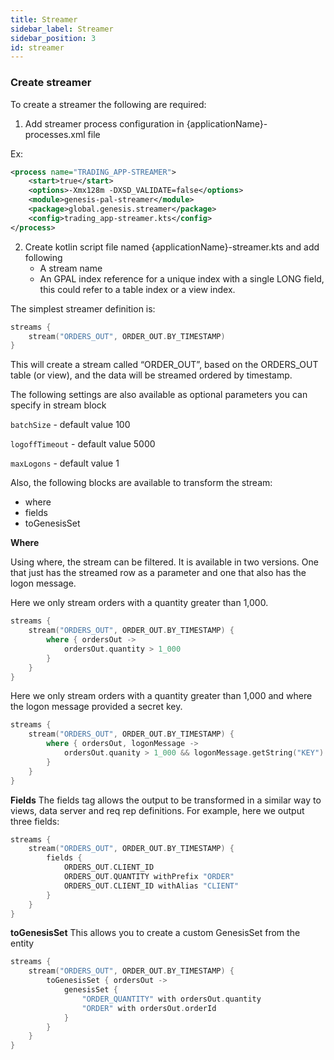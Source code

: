 ```yaml
---
title: Streamer
sidebar_label: Streamer
sidebar_position: 3
id: streamer
---
```


### Create streamer
To create a streamer the following are required:

1. Add streamer process configuration in {applicationName}-processes.xml file

Ex:
```xml
<process name="TRADING_APP-STREAMER">
    <start>true</start>
    <options>-Xmx128m -DXSD_VALIDATE=false</options>
    <module>genesis-pal-streamer</module>
    <package>global.genesis.streamer</package>
    <config>trading_app-streamer.kts</config>
</process>
```

2. Create kotlin script file named {applicationName}-streamer.kts and add following
    * A stream name 
    * An GPAL index reference for a unique index with a single LONG field, this could refer to a table index or a view index.

The simplest streamer definition is:
```kotlin
streams {
    stream("ORDERS_OUT", ORDER_OUT.BY_TIMESTAMP)  
}
```

This will create a stream called “ORDER_OUT”, based on the ORDERS_OUT table (or view), and the data will be streamed ordered by timestamp.

The following settings are also available as optional parameters you can specify in stream block

`batchSize` - default value 100

`logoffTimeout` - default value 5000

`maxLogons` - default value 1

Also, the following blocks are available to transform the stream:
* where
* fields
* toGenesisSet

**Where**

Using where, the stream can be filtered. It is available in two versions. One that just has the streamed row as a parameter and one that also has the logon message.

Here we only stream orders with a quantity greater than 1,000.
```kotlin
streams {
    stream("ORDERS_OUT", ORDER_OUT.BY_TIMESTAMP) {
        where { ordersOut ->
            ordersOut.quantity > 1_000
        }
    }
}
```

Here we only stream orders with a quantity greater than 1,000 and where the logon message provided a secret key.
```kotlin
streams {
    stream("ORDERS_OUT", ORDER_OUT.BY_TIMESTAMP) {
        where { ordersOut, logonMessage ->
            ordersOut.quanity > 1_000 && logonMessage.getString("KEY") == "SECRET"
        }
    }
}
```

**Fields**
The fields tag allows the output to be transformed in a similar way to views, data server and req rep definitions. For example, here we output three fields:
```kotlin
streams {
    stream("ORDERS_OUT", ORDER_OUT.BY_TIMESTAMP) {
        fields {
            ORDERS_OUT.CLIENT_ID
            ORDERS_OUT.QUANTITY withPrefix "ORDER"
            ORDERS_OUT.CLIENT_ID withAlias "CLIENT"
        }
    }
}
```

**toGenesisSet**
This allows you to create a custom GenesisSet from the entity
```kotlin
streams {
    stream("ORDERS_OUT", ORDER_OUT.BY_TIMESTAMP) {
        toGenesisSet { ordersOut ->
            genesisSet {
                "ORDER_QUANTITY" with ordersOut.quantity
                "ORDER" with ordersOut.orderId
            }
        }
    }
}
```
